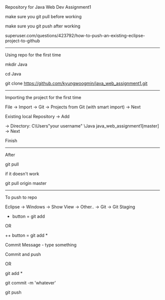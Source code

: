 Repository for Java Web Dev Assignment1

make sure you git pull before working

make sure you git push after working

superuser.com/questions/423792/how-to-push-an-existing-eclipse-project-to-github

-----------------------------------------------------------
Using repo for the first time

mkdir Java

cd Java

git clone https://github.com/kyungwoogmin/java_web_assignment1.git

-----------------------------------------------------------
Importing the project for the first time

File -> Import -> Git -> Projects from Git (with smart import) -> Next

Existing local Repository -> Add

 -> Directory: C\Users\"your username" \Java java_web_assignment1[master] -> Next

Finish

-----------------------------------------------------------
After

git pull

if it doesn't work

git pull origin master

-----------------------------------------------------------
To push to repo

Eclipse -> Windows -> Show View -> Other.. -> Git -> Git Staging

+ button = git add

OR 

++ button = git add *

Commit Message - type something

Commit and push

OR

git add *

git commit -m 'whatever'

git push


